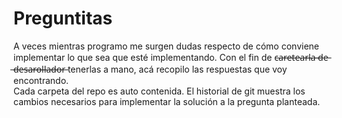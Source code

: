 # Preguntitas

A veces mientras programo me surgen dudas respecto de cómo conviene implementar
lo que sea que esté implementando.
Con el fin de c̶a̶r̶e̶t̶e̶a̶r̶l̶a̶ ̶d̶e̶ ̶d̶e̶s̶a̶r̶o̶l̶l̶a̶d̶o̶r̶ tenerlas a mano, acá recopilo las
respuestas que voy encontrando.  
Cada carpeta del repo es auto contenida.
El historial de git muestra los cambios necesarios para implementar la solución
a la pregunta planteada.
